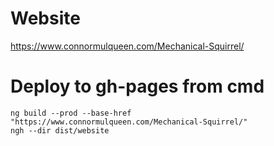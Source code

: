# Website
https://www.connormulqueen.com/Mechanical-Squirrel/
# Deploy to gh-pages from cmd
```
ng build --prod --base-href "https://www.connormulqueen.com/Mechanical-Squirrel/"
ngh --dir dist/website
```
